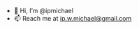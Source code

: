 - 👋 Hi, I’m @ipmichael
- 📫 Reach me at ip.w.michael@gmail.com

<!---
ipmichael/ipmichael is a ✨ special ✨ repository because its `README.md` (this file) appears on your GitHub profile.
You can click the Preview link to take a look at your changes.
--->
